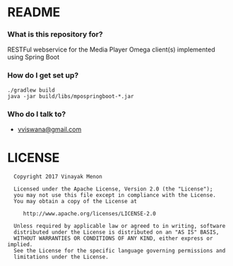 # README #

### What is this repository for? ###

RESTFul webservice for the Media Player Omega client(s) implemented using Spring Boot

### How do I get set up? ###

```
./gradlew build
java -jar build/libs/mpospringboot-*.jar
```

### Who do I talk to? ###

* vviswana@gmail.com

# LICENSE #
      Copyright 2017 Vinayak Menon

      Licensed under the Apache License, Version 2.0 (the "License");
      you may not use this file except in compliance with the License.
      You may obtain a copy of the License at

         http://www.apache.org/licenses/LICENSE-2.0

      Unless required by applicable law or agreed to in writing, software
      distributed under the License is distributed on an "AS IS" BASIS,
      WITHOUT WARRANTIES OR CONDITIONS OF ANY KIND, either express or implied.
      See the License for the specific language governing permissions and
      limitations under the License.
